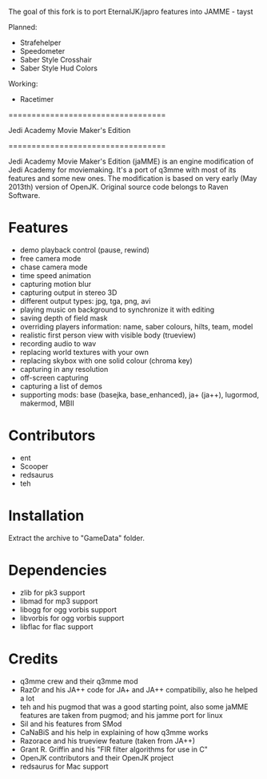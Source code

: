 The goal of this fork is to port EternalJK/japro features into JAMME - tayst

Planned:
- Strafehelper
- Speedometer
- Saber Style Crosshair
- Saber Style Hud Colors

Working:
- Racetimer

==================================

Jedi Academy Movie Maker's Edition

==================================

Jedi Academy Movie Maker's Edition (jaMME) is an engine modification of Jedi Academy for moviemaking. It's a port of q3mme with most of its features and some new ones. The modification is based on very early (May 2013th) version of OpenJK. Original source code belongs to Raven Software.

# Features #
* demo playback control (pause, rewind)
* free camera mode
* chase camera mode
* time speed animation
* capturing motion blur
* capturing output in stereo 3D
* different output types: jpg, tga, png, avi
* playing music on background to synchronize it with editing
* saving depth of field mask
* overriding players information: name, saber colours, hilts, team, model
* realistic first person view with visible body (trueview)
* recording audio to wav
* replacing world textures with your own
* replacing skybox with one solid colour (chroma key)
* capturing in any resolution
* off-screen capturing
* capturing a list of demos
* supporting mods: base (basejka, base_enhanced), ja+ (ja++), lugormod, makermod, MBII

# Contributors #
* ent
* Scooper
* redsaurus
* teh

# Installation #
Extract the archive to "GameData" folder.

# Dependencies #
* zlib for pk3 support
* libmad for mp3 support
* libogg for ogg vorbis support
* libvorbis for ogg vorbis support
* libflac for flac support

# Credits #
* q3mme crew and their q3mme mod
* Raz0r and his JA++ code for JA+ and JA++ compatibiliy, also he helped a lot
* teh and his pugmod that was a good starting point, also some jaMME features are taken from pugmod; and his jamme port for linux
* Sil and his features from SMod
* CaNaBiS and his help in explaining of how q3mme works
* Razorace and his trueview feature (taken from JA++)
* Grant R. Griffin and his "FIR filter algorithms for use in C"
* OpenJK contributors and their OpenJK project
* redsaurus for Mac support
